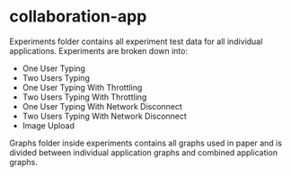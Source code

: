 # collaboration-app

Experiments folder contains all experiment test data for all individual applications. Experiments are broken down into: 
- One User Typing
- Two Users Typing
- One User Typing With Throttling
- Two Users Typing With Throttling
- One User Typing With Network Disconnect
- Two Users Typing With Network Disconnect
- Image Upload

Graphs folder inside experiments contains all graphs used in paper and is divided between individual application graphs and combined application graphs.  